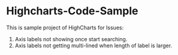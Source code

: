 # Highcharts-Code-Sample
This is sample project of HighCharts for Issues:
1. Axis labels not showing once start searching. 
2. Axis labels not getting multi-lined when length of label is larger. 
